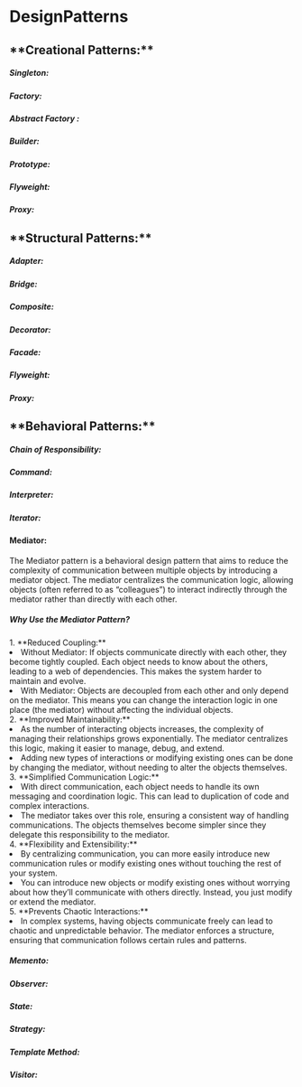 # DesignPatterns

<h2>**Creational Patterns:**</h4>

<h5>Singleton: </h5>
<h5>Factory: </h5>
<h5>Abstract Factory : </h5>
<h5>Builder:  </h5>
<h5>Prototype: </h5>
<h5>Flyweight: </h5>
<h5>Proxy: </h5>


<h2>**Structural Patterns:**</h4>
<h5>Adapter: </h5>
<h5>Bridge: </h5>
<h5>Composite: </h5>
<h5>Decorator:  </h5>
<h5>Facade: </h5>
<h5>Flyweight: </h5>
<h5>Proxy: </h5>


<h2>**Behavioral Patterns:**</h2>

<h5>Chain of Responsibility: </h5>
<h5>Command:</h5>
<h5>Interpreter: </h5>
<h5>Iterator:  </h5>
<h4>Mediator: </h4>
<p>
The Mediator pattern is a behavioral design pattern that aims to reduce the complexity of communication between multiple objects by introducing a mediator object. 
The mediator centralizes the communication logic, allowing objects (often referred to as “colleagues”) to interact indirectly through the mediator rather than directly with each other.
</p>

<h5>Why Use the Mediator Pattern?</h5>
1.	**Reduced Coupling:**
<li>	Without Mediator: If objects communicate directly with each other, they become tightly coupled. Each object needs to know about the others, leading to a web of dependencies. This makes the system harder to maintain and evolve.</li>
<li>	With Mediator: Objects are decoupled from each other and only depend on the mediator. This means you can change the interaction logic in one place (the mediator) without affecting the individual objects.</li>
2.	**Improved Maintainability:**
<li>	As the number of interacting objects increases, the complexity of managing their relationships grows exponentially. The mediator centralizes this logic, making it easier to manage, debug, and extend.</li>
<li>	Adding new types of interactions or modifying existing ones can be done by changing the mediator, without needing to alter the objects themselves.</li>
3.	**Simplified Communication Logic:**
<li>	With direct communication, each object needs to handle its own messaging and coordination logic. This can lead to duplication of code and complex interactions.</li>
<li>	The mediator takes over this role, ensuring a consistent way of handling communications. The objects themselves become simpler since they delegate this responsibility to the mediator.</li>
4.	**Flexibility and Extensibility:**
<li>	By centralizing communication, you can more easily introduce new communication rules or modify existing ones without touching the rest of your system.</li>
<li>	You can introduce new objects or modify existing ones without worrying about how they’ll communicate with others directly. Instead, you just modify or extend the mediator.</li>
5.	**Prevents Chaotic Interactions:**
<li>	In complex systems, having objects communicate freely can lead to chaotic and unpredictable behavior. The mediator enforces a structure, ensuring that communication follows certain rules and patterns.</li>
<h5>Memento: </h5>
<h5>Observer: </h5>
<h5>State: </h5>
<h5>Strategy: </h5>
<h5>Template Method:  </h5>
<h5>Visitor:  </h5>


